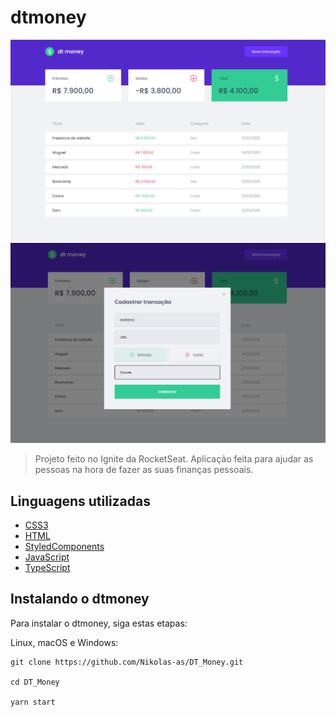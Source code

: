 # dtmoney

<img src="/src/assets/dashboard.png" alt="dashboard">
<img src="/src/assets/cadastrar-transacao.png" alt="dashboard">

> Projeto feito no Ignite da RocketSeat. Aplicação feita para ajudar as pessoas na hora de fazer as suas finanças pessoais. 
> 
## Linguagens utilizadas

- [CSS3](https://developer.mozilla.org/pt-BR/docs/Web/CSS)
- [HTML](https://developer.mozilla.org/pt-BR/docs/Web/HTML)
- [StyledComponents](https://styled-components.com/)
- [JavaScript](https://developer.mozilla.org/pt-BR/docs/Web/JavaScript)
- [TypeScript](https://www.typescriptlang.org/)

## Instalando o dtmoney

Para instalar o dtmoney, siga estas etapas:

Linux, macOS e Windows:
```
git clone https://github.com/Nikolas-as/DT_Money.git

cd DT_Money

yarn start
```